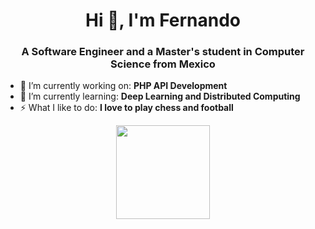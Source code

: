 <h1 align="center">Hi 👋, I'm Fernando</h1>
<h3 align="center">A Software Engineer and a Master's student in Computer Science from Mexico</h3>

- 🔭 I’m currently working on: **PHP API Development**
- 🌱 I’m currently learning: **Deep Learning and Distributed Computing**
- ⚡ What I like to do: **I love to play chess and football**
<p align="center">
	<img height= "150" src="https://github-readme-stats.vercel.app/api/top-langs/?username=TheKishimoto&theme=react&layout=compact&hide_progress=true" />
</p>
